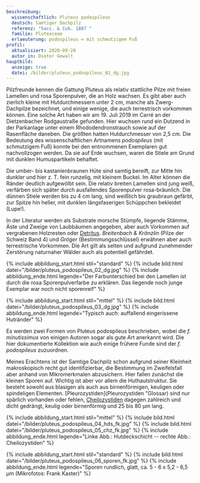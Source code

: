 ```yaml
---
beschreibung:
  wissenschaftlich: Pluteus podospileus
  deutsch: Samtiger Dachpilz
  referenz: "Sacc. & Cub. 1887 "
  familie: Pluteaceae
  erlaeuterung: podospileus = mit schmutzigem Fuß
profil:
  aktualisiert: 2020-09-20
  autor_in: Dieter Gewalt
hauptbild:
  anzeige: true
  datei: /bilder/pluteus_podospileus_01_dg.jpg
---
```

Pilzfreunde kennen die Gattung Pluteus als relativ stattliche Pilze mit freien Lamellen und rosa Sporenpulver, die an Holz wachsen. Es gibt aber auch zierlich kleine mit Hutdurchmessern unter 2 cm, manche als Zwerg-Dachpilze bezeichnet, und einige wenige, die auch terrestrisch vorkommen können. Eine solche Art haben wir am 19. Juli 2019 im Carré an der Dietzenbacher Rodgaustraße gefunden. Hier wuchsen rund ein Dutzend in der Parkanlage unter einem Rhododendronstrauch sowie auf der Rasenfläche daneben. Die größten hatten Hutdurchmesser von 2,5 cm. Die Bedeutung des wissenschaftlichen Artnamens *podospileus* (mit schmutzigem Fuß) konnte bei den entnommenen Exemplaren gut nachvollzogen werden. Da sie auf Erde wuchsen, waren die Stiele am Grund mit dunklen Humuspartikeln behaftet.

Die umber- bis kastanienbraunen Hüte sind samtig bereift, zur Mitte hin dunkler und hier z. T. fein runzelig, mit kleinem Buckel. Im Alter können die Ränder deutlich aufgewölbt sein. Die relativ breiten Lamellen sind jung weiß, verfärben sich später durch ausfallendes Sporenpulver rosa-bräunlich. Die dünnen Stiele werden bis zu 4 cm lang, sind weißlich bis graubraun gefärbt, zur Spitze hin heller, mit dunklen längsfaserigen Schüppchen bekleidet (Lupe!). 

In der Literatur werden als Substrate morsche Stümpfe, liegende Stämme, Äste und Zweige von Laubbäumen angegeben, aber auch Vorkommen auf vergrabenen Holzresten oder [Detritus](Detritus "Glossar"). *Breitenbach & Kränzlin* (Pilze der Schweiz Band 4) und *Gröger* (Bestimmungsschlüssel) erwähnen aber auch terrestrische Vorkommen. Die Art gilt als selten und aufgrund zunehmender Zerstörung naturnaher Wälder auch als potentiell gefährdet.

{% include abbildung_start.html stil="standard" %}
{% include bild.html datei="/bilder/pluteus_podospileus_02_dg.jpg" %}
{% include abbildung_ende.html legende="Der Farbunterschied bei den Lamellen ist durch die rosa Sporenpulverfarbe zu erklären. Das liegende noch junge Exemplar war noch nicht sporenreif" %}

{% include abbildung_start.html stil="mittel" %}
{% include bild.html datei="/bilder/pluteus_podospileus_03_dg.jpg" %}
{% include abbildung_ende.html legende="Typisch auch: auffallend eingerissene Hutränder" %}

Es werden zwei Formen von Pluteus podospileus beschrieben, wobei die *f. minutissimus* von einigen Autoren sogar als gute Art anerkannt wird. Die hier dokumentierte Kollektion wie auch einige frühere Funde sind der *f. podospileus* zuzuordnen.

Meines Erachtens ist der Samtige Dachpilz schon aufgrund seiner Kleinheit makroskopisch recht gut identifizierbar, die Bestimmung im Zweifelsfall aber anhand von Mikromerkmalen abzusichern. Hier fallen zunächst die kleinen Sporen auf. Wichtig ist aber vor allem die Huthautstruktur. Sie besteht sowohl aus blasigen als auch aus birnenförmigen, keuligen oder spindeligen Elementen. \[Pleurozystiden](Pleurozystiden "Glossar) sind nur spärlich vorhanden oder fehlen, [Cheilozystiden](Cheilozystiden "Glossar") dagegen zahlreich und dicht gedrängt, keulig oder birnenförmig und 25 bis 80 µm lang.

{% include abbildung_start.html stil="mittel" %}
{% include bild.html datei="/bilder/pluteus_podospileus_04_hds_fk.jpg" %}
{% include bild.html datei="/bilder/pluteus_podospileus_05_chz_fk.jpg" %}
{% include abbildung_ende.html legende="Linke Abb.: Hutdeckschicht -- rechte Abb.: Cheilozystiden" %}

{% include abbildung_start.html stil="standard" %}
{% include bild.html datei="/bilder/pluteus_podospileus_06_sporen_fk.jpg" %}
{% include abbildung_ende.html legende="Sporen rundlich, glatt, ca. 5 - 6 x 5,2 - 6,5 µm      (Mikrofotos: Frank Kaster)" %}